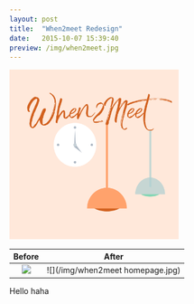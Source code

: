 ```yaml
---
layout: post
title:  "When2meet Redesign"
date:   2015-10-07 15:39:40
preview: /img/when2meet.jpg
---
```


<img src="/img/when2meet.jpg" alt="When2meet"
	title="A cute kitten" width="300" height="300" />

Before                     |  After
:-------------------------:|:-------------------------:
![](/img/when2meet.png)    |  ![](/img/when2meet homepage.jpg)

Hello
haha
